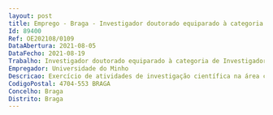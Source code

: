 ```yaml
--- 
layout: post
title: Emprego - Braga - Investigador doutorado equiparado à categoria de Investigador Auxiliar em regime de direito privado
Id: 89400
Ref: OE202108/0109
DataAbertura: 2021-08-05
DataFecho: 2021-08-19
Trabalho: Investigador doutorado equiparado à categoria de Investigador Auxiliar em regime de direito privado
Empregador: Universidade do Minho
Descricao: Exercício de atividades de investigação científica na área científica de Engenharia Biotecnologia Médica, subárea científica de Tecnologias que envolvam manipulação de Células, Tecidos, Órgãos ou todo o Organismo no âmbito ERC Consolidator Grant “ECM_INK   Cells self Extracellular Matrices based Bioinks to create accurate 3D diseased skin tissue models”, financiado por European Union's Horizon 2020 Research and Innovation programme, com a referência H2020 ERC 2016 SOG 726061.
CodigoPostal: 4704-553 BRAGA
Concelho: Braga
Distrito: Braga
--- 
```

